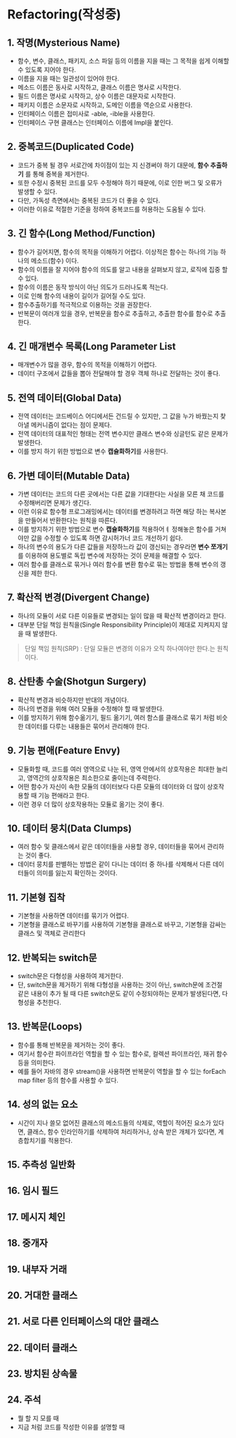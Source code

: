 # Refactoring(작성중)

## 1. 작명(Mysterious Name)
- 함수, 변수, 클래스, 패키지, 소스 파일 등의 이름을 지을 때는 그 목적을 쉽게 이해할 수 있도록 지어야 한다.
- 이름을 지을 때는 일관성이 있어야 한다.
- 메소드 이름은 동사로 시작하고, 클래스 이름은 명사로 시작한다.
- 필드 이름은 명사로 시작하고, 상수 이름은 대문자로 시작한다.
- 패키지 이름은 소문자로 시작하고, 도메인 이름을 역순으로 사용한다.
- 인터페이스 이름은 접미사로 -able, -ible을 사용한다.
- 인터페이스 구현 클래스는 인터페이스 이름에 Impl을 붙인다.

## 2. 중복코드(Duplicated Code)
- 코드가 중복 될 경우 서로간에 차이점이 있는 지 신경써야 하기 대문에, **함수 추출하기** 를 통해 중복을 제거한다.  
- 또한 수정시 중복된 코드를 모두 수정해야 하기 때문에, 이로 인한 버그 및 오류가 발생할 수 있다.  
- 다만, 가독성 측면에서는 중복된 코드가 더 좋을 수 있다.  
- 이러한 이유로 적절한 기준을 정하여 중복코드를 허용하는 도움될 수 있다.

## 3. 긴 함수(Long Method/Function)
- 함수가 길어지면, 함수의 목적을 이해하기 어렵다. 이상적은 함수는 하나의 기능 하나의 메소드(함수) 이다.
- 함수의 이름을 잘 지어야 함수의 의도를 알고 내용을 살펴보지 않고, 로직에 집중 할 수  있다.
- 함수의 이름은 동작 방식이 아닌 의도가 드러나도록 적는다.
- 이로 인해 함수의 내용이 길이가 길어질 수도 있다.
- 함수추출하기를 적극적으로 이용하는 것을 권장한다.
- 반복문이 여러개 있을 경우, 반복문을 함수로 추출하고, 추출한 함수를 함수로 추출한다.

## 4. 긴 매개변수 목록(Long Parameter List
- 매개변수가 많을 경우, 함수의 목적을 이해하기 어렵다.
- 데이터 구조에서 값들을 뽑아 전달해야 할 경우 객체 하나로 전달하는 것이 좋다.

## 5. 전역 데이터(Global Data)
- 전역 데이터는 코드베이스 어디에서든 건드릴 수 있지만, 그 값을 누가 바꿨는지 찾아낼 메커니즘이 없다는 점이 문제다.
- 전역 데이터의 대표적인 형태는 전역 변수지만 클래스 변수와 싱글턴도 같은 문제가 발생한다.
- 이를 방지 하기 위한 방법으로 변수 **캡슐화하기**를 사용한다.

## 6. 가변 데이터(Mutable Data)
- 가변 데이터는 코드의 다른 곳에서는 다른 값을 기대한다는 사실을 모른 채 코드를 수정해버리면 문제가 생긴다.
- 이런 이유로 함수형 프로그래밍에서는 데이터를 변경하려고 하면 해당 하는 복사본을 만들어서 반환한다는 원칙을 따른다.
- 이를 방지하기 위한 방법으로 변수 **캡슐화하기**를 적용하어ㅕ 정해놓은 함수를 거쳐야만 값을 수정할 수 있도록 하면 감시허가너 코드 개선하기 쉽다.
- 하나의 변수의 용도가 다른 값들을 저장하느라 값이 갱신되는 경우라면 **변수 쪼개기**를 이용하여 용도별로 독립 변수에 저장하는 것이 문제을 해결할 수 있다.
- 여러 함수를 클래스로 묶거나 여러 함수를 변환 함수로 묶는 방법을 통해 변수의 갱신을 제한 한다.

## 7. 확산적 변경(Divergent Change)
- 하나의 모듈이 서로 다른 이유들로 변경되는 일이 많을 때 확산적 변경이라고 한다.
- 대부분 단일 책임 원칙을(Single Responsibility Principle)이 제대로 지켜지지 않을 때 발생한다.

> 단일 책임 원칙(SRP) : 단일 모듈은 변경의 이유가 오직 하나여야만 한다.는 원칙이다.

## 8. 산탄총 수술(Shotgun Surgery)
- 확산적 변경과 비슷하지만 반대의 개념이다.
- 하나의 변경을 위해 여러 모듈을 수정해야 할 때 발생한다.
- 이를 방지하기 위해 함수옮기기, 필드 옮기기, 여러 함스를 클래스로 묶기 처럼 비슷한 데이터를 다루는 내용들은 묶어서 관리해야 한다.

## 9. 기능 편애(Feature Envy)
- 모듈화할 때, 코드를 여러 영역으로 나눈 뒤, 영역 안에서의 상호작용은 최대한 늘리고, 영역간의 상호작용은 최소한으로 줄이는데 주력한다.
- 어떤 함수가 자신이 속한 모듈의 데이터보다 다른 모듈의 데이터와 더 많이 상호작용할 때 기능 편애라고 한다.
- 이런 경우 더 많이 상호작용하는 모듈로 옮기는 것이 좋다.

## 10. 데이터 뭉치(Data Clumps)
- 여러 함수 및 클래스에서 같은 데이터들을 사용할 경우, 데이터들을 묶어서 관리하는 것이 좋다.
- 데이터 뭉치를 판별하는 방법은 같이 다니는 데이터 중 하나를 삭제해서 다른 데이터들이 의미를 잃는지 확인하는 것이다.

## 11. 기본형 집착
- 기본형을 사용하면 데이터를 묶기가 어렵다.
- 기본형을 클래스로 바꾸기를 사용하여 기본형을 클래스로 바꾸고, 기본형을 감싸는 클래스 및 객체로 관리한다

## 12. 반복되는 switch문
- switch문은 다형성을 사용하여 제거한다.
- 단, switch문을 제거하기 위해 다형성을 사용하는 것이 아닌, switch문에 조건절 같은 내용이 추가 될 때 다른 switch문도 같이 수정되야하는 문제가 발생된다면, 다형성을 추천한다.

## 13. 반복문(Loops)
- 함수를 통해 반복문을 제거하는 것이 좋다.
- 여기서 함수란 파이프라인 역할을 할 수 있는 함수로, 컬렉션 파이프라인, 재귀 함수 등을 의미한다.
- 예를 들어 자바의 경우 stream()을 사용하면 반복문이 역할을 할 수 있는 forEach map filter 등의 함수를 사용할 수 있다.

## 14. 성의 없는 요소
- 시간이 지나 쓸모 없어진 클래스의 메소드들의 삭제로, 역할이 적어진 요소가 있다면, 클래스, 함수 인라인하기를 삭제하여 처리하거나, 상속 받은 개체가 있다면, 계층합치기를 적용한다.

## 15. 추측성 일반화

## 16. 임시 필드

## 17. 메시지 체인

## 18. 중개자

## 19. 내부자 거래

## 20. 거대한 클래스

## 21. 서로 다른 인터페이스의 대안 클래스

## 22. 데이터 클래스

## 23. 방치된 상속물

## 24. 주석
- 뭘 할 지 모를 때 
- 지금 처럼 코드를 작성한 이유를 설명할 때


